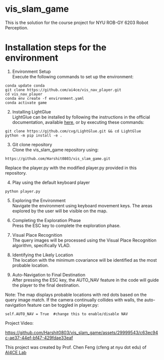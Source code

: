 # vis_slam_game

This is the solution for the course project for NYU ROB-GY 6203 Robot Perception. 

# Installation steps for the environment
1. Environment Setup  
Execute the following commands to set up the environment:  
```commandline
conda update conda
git clone https://github.com/ai4ce/vis_nav_player.git
cd vis_nav_player
conda env create -f environment.yaml
conda activate game
```

2. Installing LightGlue  
LightGlue can be installed by following the instructions in the official documentation, available [here](https://github.com/cvg/LightGlue), or by executing these commands:  
```commandline
git clone https://github.com/cvg/LightGlue.git && cd LightGlue
python -m pip install -e .
```

3. Git clone repository  
Clone the vis_slam_game repository using:
```commandline
https://github.com/Harshit0803/vis_slam_game.git
```
Replace the player.py with the modified player.py provided in this repository.

4. Play using the default keyboard player
```commandline
python player.py
```
5. Exploring the Environment  
Navigate the environment using keyboard movement keys. The areas explored by the user will be visible on the map.

6. Completing the Exploration Phase  
Press the ESC key to complete the exploration phase.

7. Visual Place Recognition  
The query images will be processed using the Visual Place Recognition algorithm, specifically VLAD.

8. Identifying the Likely Location  
The location with the minimum covariance will be identified as the most probable location.

9. Auto-Navigation to Final Destination  
After pressing the ESC key, the AUTO_NAV feature in the code will guide the player to the final destination.

Note: The map displays probable locations with red dots based on the query image match. If the camera continually collides with walls, the auto-navigation feature can be toggled in player.py:
```commandline
self.AUTO_NAV = True  #change this to enable/disable NAV
```

Project Video:  

https://github.com/Harshit0803/vis_slam_game/assets/29999543/c63ec94c-ae37-44ef-bf47-429fdae33eaf

This project was created by Prof. Chen Feng (cfeng at nyu dot edu) of [AI4CE Lab](https://github.com/ai4ce/vis_nav_player/tree/master)


